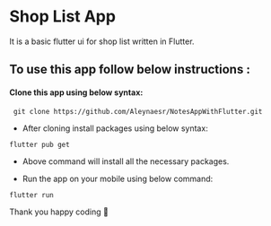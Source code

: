 # Shop List App

It is a basic flutter ui for shop list written in Flutter.

## To use this app follow below instructions :
#### Clone this app using below syntax:

``` git clone https://github.com/Aleynaesr/NotesAppWithFlutter.git```

* After cloning install packages using below syntax:

``` flutter pub get ```

* Above command will install all the necessary packages.

* Run the app on your mobile using below command:

``` flutter run ```


Thank you happy coding  🎈

